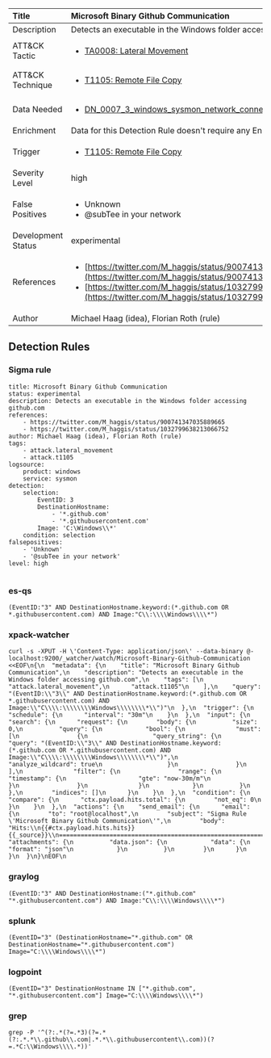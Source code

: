 | Title                | Microsoft Binary Github Communication                                                                                                                                                 |
|:---------------------|:------------------------------------------------------------------------------------------------------------------------------------------------------------|
| Description          | Detects an executable in the Windows folder accessing github.com                                                                                                                                           |
| ATT&amp;CK Tactic    |  <ul><li>[TA0008: Lateral Movement](https://attack.mitre.org/tactics/TA0008)</li></ul>  |
| ATT&amp;CK Technique | <ul><li>[T1105: Remote File Copy](https://attack.mitre.org/techniques/T1105)</li></ul>  |
| Data Needed          | <ul><li>[DN_0007_3_windows_sysmon_network_connection](../Data_Needed/DN_0007_3_windows_sysmon_network_connection.md)</li></ul>  |
| Enrichment           |  Data for this Detection Rule doesn't require any Enrichments.  |
| Trigger              | <ul><li>[T1105: Remote File Copy](../Triggers/T1105.md)</li></ul>  |
| Severity Level       | high |
| False Positives      | <ul><li>Unknown</li><li>@subTee in your network</li></ul>  |
| Development Status   | experimental |
| References           | <ul><li>[https://twitter.com/M_haggis/status/900741347035889665](https://twitter.com/M_haggis/status/900741347035889665)</li><li>[https://twitter.com/M_haggis/status/1032799638213066752](https://twitter.com/M_haggis/status/1032799638213066752)</li></ul>  |
| Author               | Michael Haag (idea), Florian Roth (rule) |


## Detection Rules

### Sigma rule

```
title: Microsoft Binary Github Communication
status: experimental
description: Detects an executable in the Windows folder accessing github.com
references:
    - https://twitter.com/M_haggis/status/900741347035889665
    - https://twitter.com/M_haggis/status/1032799638213066752
author: Michael Haag (idea), Florian Roth (rule)
tags:
    - attack.lateral_movement
    - attack.t1105
logsource:
    product: windows
    service: sysmon
detection:
    selection:
        EventID: 3
        DestinationHostname: 
            - '*.github.com'
            - '*.githubusercontent.com'
        Image: 'C:\Windows\\*'
    condition: selection
falsepositives:
    - 'Unknown'
    - '@subTee in your network'
level: high


```





### es-qs
    
```
(EventID:"3" AND DestinationHostname.keyword:(*.github.com OR *.githubusercontent.com) AND Image:"C\\:\\\\Windows\\\\*")
```


### xpack-watcher
    
```
curl -s -XPUT -H \'Content-Type: application/json\' --data-binary @- localhost:9200/_watcher/watch/Microsoft-Binary-Github-Communication <<EOF\n{\n  "metadata": {\n    "title": "Microsoft Binary Github Communication",\n    "description": "Detects an executable in the Windows folder accessing github.com",\n    "tags": [\n      "attack.lateral_movement",\n      "attack.t1105"\n    ],\n    "query": "(EventID:\\"3\\" AND DestinationHostname.keyword:(*.github.com OR *.githubusercontent.com) AND Image:\\"C\\\\:\\\\\\\\Windows\\\\\\\\*\\")"\n  },\n  "trigger": {\n    "schedule": {\n      "interval": "30m"\n    }\n  },\n  "input": {\n    "search": {\n      "request": {\n        "body": {\n          "size": 0,\n          "query": {\n            "bool": {\n              "must": [\n                {\n                  "query_string": {\n                    "query": "(EventID:\\"3\\" AND DestinationHostname.keyword:(*.github.com OR *.githubusercontent.com) AND Image:\\"C\\\\:\\\\\\\\Windows\\\\\\\\*\\")",\n                    "analyze_wildcard": true\n                  }\n                }\n              ],\n              "filter": {\n                "range": {\n                  "timestamp": {\n                    "gte": "now-30m/m"\n                  }\n                }\n              }\n            }\n          }\n        },\n        "indices": []\n      }\n    }\n  },\n  "condition": {\n    "compare": {\n      "ctx.payload.hits.total": {\n        "not_eq": 0\n      }\n    }\n  },\n  "actions": {\n    "send_email": {\n      "email": {\n        "to": "root@localhost",\n        "subject": "Sigma Rule \'Microsoft Binary Github Communication\'",\n        "body": "Hits:\\n{{#ctx.payload.hits.hits}}{{_source}}\\n================================================================================\\n{{/ctx.payload.hits.hits}}",\n        "attachments": {\n          "data.json": {\n            "data": {\n              "format": "json"\n            }\n          }\n        }\n      }\n    }\n  }\n}\nEOF\n
```


### graylog
    
```
(EventID:"3" AND DestinationHostname:("*.github.com" "*.githubusercontent.com") AND Image:"C\\:\\\\Windows\\\\*")
```


### splunk
    
```
(EventID="3" (DestinationHostname="*.github.com" OR DestinationHostname="*.githubusercontent.com") Image="C:\\\\Windows\\\\*")
```


### logpoint
    
```
(EventID="3" DestinationHostname IN ["*.github.com", "*.githubusercontent.com"] Image="C:\\\\Windows\\\\*")
```


### grep
    
```
grep -P '^(?:.*(?=.*3)(?=.*(?:.*.*\\.github\\.com|.*.*\\.githubusercontent\\.com))(?=.*C:\\Windows\\\\.*))'
```



